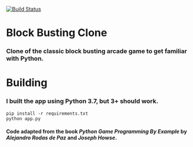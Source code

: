 [![Build Status](https://travis-ci.org/jlbeard84/python-sample-game.svg?branch=master)](https://travis-ci.org/jlbeard84/python-sample-game)

# Block Busting Clone

### Clone of the classic block busting arcade game to get familiar with Python. 

# Building
### I built the app using Python 3.7, but 3+ should work.

```
pip install -r requirements.txt
python app.py
```

#### Code adapted from the book *Python	Game Programming By Example* by *Alejandro Rodas de Paz* and *Joseph Howse*.